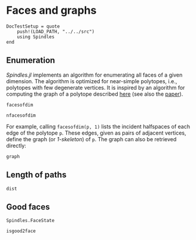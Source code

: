 # Faces and graphs

```@meta
DocTestSetup = quote
    push!(LOAD_PATH, "../../src")
    using Spindles
end
```

## Enumeration
*Spindles.jl* implements an algorithm for enumerating all faces of a given dimension. The algorithm 
is optimized for near-simple polytopes, i.e., polytopes with few degenerate vertices. It is inspired
by an algorithm for computing the graph of a polytope described [here](https://sites.google.com/site/christopheweibel/research/hirsch-conjecture) (see also the [paper](https://arxiv.org/pdf/1202.4701)).

```@docs
facesofdim
```

```@docs
nfacesofdim
```

For example, calling `facesofdim(p, 1)` lists the incident halfspaces of each edge of the polytope `p`.
These edges, given as pairs of adjacent vertices, define the graph (or *1-skeleton*) of `p`. The graph
can also be retrieved directly:

```@docs
graph
```

## Length of paths

```@docs
dist
```

## Good faces

```@docs
Spindles.FaceState
```

```@docs
isgood2face
```
